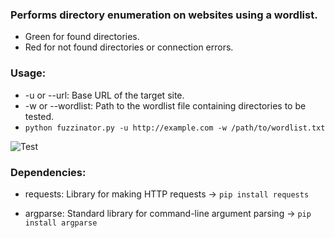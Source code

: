 ### Performs directory enumeration on websites using a wordlist.
- Green for found directories.
- Red for not found directories or connection errors.

### Usage:
- -u or --url: Base URL of the target site.
- -w or --wordlist: Path to the wordlist file containing directories to be tested.
- `python fuzzinator.py -u http://example.com -w /path/to/wordlist.txt`

![Test]([https://imgur.com/a/TLDhElE](https://myoctocat.com/assets/images/base-octocat.svg))

### Dependencies:
- requests: Library for making HTTP requests -> `pip install requests`

- argparse: Standard library for command-line argument parsing -> `pip install argparse`
